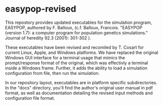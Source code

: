 # easypop-revised

This repostory provides updated executables for the simulation program, EASYPOP, authored by F. Balloux, (c.f. Balloux, Francois. "EASYPOP (version 1.7): a computer program for population genetics simulations." Journal of heredity 92.3 (2001): 301-302 ).

These executables have been revised and recomiled by T. Cosart for current Linux, Apple, and Windows platforms.  We have replaced the original Windows GUI interface for a terminal usage that mimics the prompt/response format of the original, which was effectivly a terminal inside a Windows frame.  Further, it adds the ability to load a simulation configuration from file, then run the simulation.

In our repository layout, executables are in platform specific subdirectories.  In the "docs" directory, you'll find the author's original user manual in pdf format, as well as documentation detailing the revised input methods and configuration file format.


